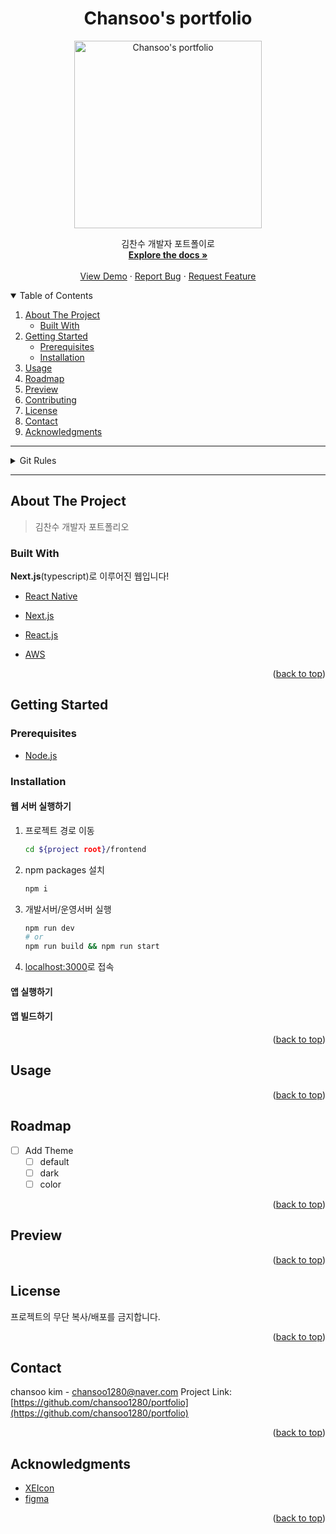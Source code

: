 <div id="top"></div>

<h1 align="center">Chansoo's portfolio</h1>
<div align="center">
  <a href="https://github.com/chansoo1280/portfolio">
    <img src="https://user-images.githubusercontent.com/62010067/141707497-d6172063-8505-4ffd-adb1-faea3b3f735e.png" alt="Chansoo's portfolio" width="300" height="300">
  </a>

  <p align="center">
    김찬수 개발자 포트폴이로
    <br />
    <a href="https://github.com/chansoo1280/portfolio"><strong>Explore the docs »</strong></a>
    <br />
    <br />
    <a href="https://github.com/chansoo1280/portfolio">View Demo</a>
    ·
    <a href="https://github.com/chansoo1280/portfolio/issues">Report Bug</a>
    ·
    <a href="https://github.com/chansoo1280/portfolio/issues">Request Feature</a>
  </p>
</div>

<details open="open">
  <summary>Table of Contents</summary>
  <ol>
    <li>
      <a href="#about-the-project">About The Project</a>
      <ul>
        <li><a href="#built-with">Built With</a></li>
      </ul>
    </li>
    <li>
      <a href="#getting-started">Getting Started</a>
      <ul>
        <li><a href="#prerequisites">Prerequisites</a></li>
        <li><a href="#installation">Installation</a></li>
      </ul>
    </li>
    <li><a href="#usage">Usage</a></li>
    <li><a href="#roadmap">Roadmap</a></li>
    <li><a href="#preview">Preview</a></li>
    <li><a href="#contributing">Contributing</a></li>
    <li><a href="#license">License</a></li>
    <li><a href="#contact">Contact</a></li>
    <li><a href="#acknowledgments">Acknowledgments</a></li>
  </ol>
</details>

---

<details>
<summary>Git Rules</summary>

1. branch
   - 상시 브랜치
     - master: 운영 코드
     - develop: 개발
   - 일시적인 브랜치
     - hotfix-#: 운영 코드에서 급한 수정
     - release-#: 출시 버전 준비
     - feature-#: 기능 개발
2. commit
   - Feat : 새로운 기능에 대한 커밋
   - Fix : build 빌드 관련 파일 수정에 대한 커밋
   - Build : 빌드 관련 파일 수정에 대한 커밋
   - Chore : 그 외 자잘한 수정에 대한 커밋(rlxk qusrud)
   - Ci : CI 관련 설정 수정에 대한 커밋
   - Docs : 문서 수정에 대한 커밋
   - Style : 코드 스타일 혹은 포맷 등에 관한 커밋
   - Refactor : 코드 리팩토링에 대한 커밋
   - Test : 테스트 코드 수정에 대한 커밋

</details>

---

## About The Project

> 김찬수 개발자 포트폴리오

### Built With

**Next.js**(typescript)로 이루어진 웹입니다!

- [React Native](https://reactnative.dev/)
- [Next.js](https://nextjs.org/)
- [React.js](https://reactjs.org/)

- [AWS](https://aws.amazon.com/ko/?nc2=h_lg)

<p align="right">(<a href="#top">back to top</a>)</p>

## Getting Started

### Prerequisites

- [Node.js](https://nodejs.org/ko/)

### Installation

#### 웹 서버 실행하기

1. 프로젝트 경로 이동
   ```sh
   cd ${project root}/frontend
   ```
2. npm packages 설치
   ```sh
   npm i
   ```
3. 개발서버/운영서버 실행
   ```sh
   npm run dev
   # or
   npm run build && npm run start
   ```
4. [localhost:3000](http://localhost:3000/)로 접속

#### 앱 실행하기

#### 앱 빌드하기

<p align="right">(<a href="#top">back to top</a>)</p>

## Usage

<p align="right">(<a href="#top">back to top</a>)</p>

## Roadmap

- [ ] Add Theme
  - [ ] default
  - [ ] dark
  - [ ] color
  
<p align="right">(<a href="#top">back to top</a>)</p>

## Preview

<p align="right">(<a href="#top">back to top</a>)</p>

## License

프로젝트의 무단 복사/배포를 금지합니다.

<p align="right">(<a href="#top">back to top</a>)</p>

## Contact

chansoo kim - chansoo1280@naver.com
Project Link: [https://github.com/chansoo1280/portfolio](https://github.com/chansoo1280/portfolio)

<p align="right">(<a href="#top">back to top</a>)</p>

## Acknowledgments

- [XEIcon](https://xpressengine.github.io/XEIcon/)
- [figma](https://www.figma.com/)

<p align="right">(<a href="#top">back to top</a>)</p>
